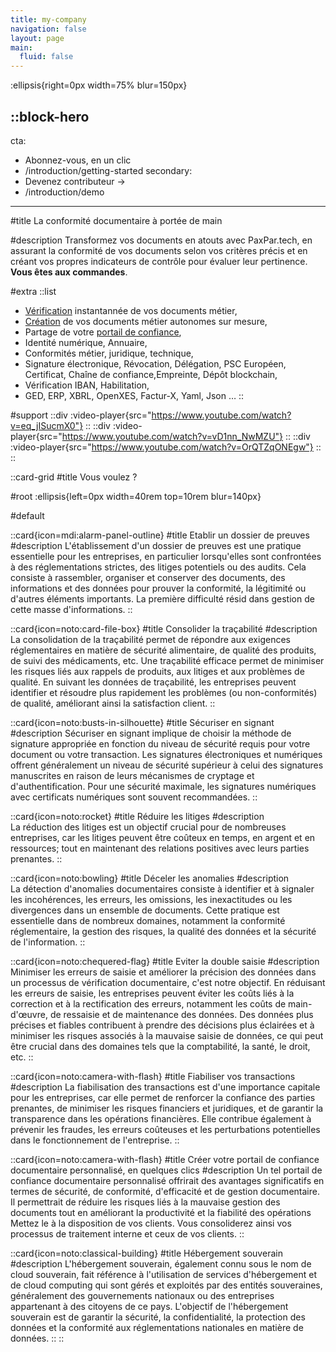 ```yaml
---
title: my-company
navigation: false
layout: page
main:
  fluid: false
---
```


:ellipsis{right=0px width=75% blur=150px}

::block-hero
---
cta:
  - Abonnez-vous, en un clic
  - /introduction/getting-started
secondary:
  - Devenez contributeur →
  - /introduction/demo
---

#title
La conformité documentaire à portée de main

#description
Transformez vos documents en atouts avec PaxPar.tech, en 
assurant la conformité de vos documents selon vos critères précis et en créant vos propres indicateurs de contrôle pour évaluer leur pertinence. **Vous êtes aux commandes**.

#extra
  ::list
  - [Vérification](/contributeur) instantannée de vos documents métier,
  - [Création](/contributeur) de vos documents métier autonomes sur mesure,
  - Partage de votre [portail de confiance](/blog/portail),
  - Identité numérique, Annuaire,
  - Conformités métier, juridique, technique,
  - Signature électronique, Révocation, Délégation,
     PSC Européen, Certificat, Chaîne de confiance,Empreinte, Dépôt blockchain,
  - Vérification IBAN, Habilitation,
  - GED, ERP, XBRL, OpenXES, Factur-X, Yaml, Json …
  ::
  
#support
  ::div
    :video-player{src="https://www.youtube.com/watch?v=eq_jISucmX0"}
  ::
  ::div
    :video-player{src="https://www.youtube.com/watch?v=vD1nn_NwMZU"}
  ::
  ::div
    :video-player{src="https://www.youtube.com/watch?v=OrQTZqONEgw"}
  ::
::

::card-grid
#title
Vous voulez ?

#root
:ellipsis{left=0px width=40rem top=10rem blur=140px}

#default

  ::card{icon=mdi:alarm-panel-outline}
  #title
  Etablir un dossier de preuves
  #description
  L'établissement d'un dossier de preuves est une pratique essentielle pour les entreprises, en particulier lorsqu'elles sont confrontées à des réglementations strictes, des litiges potentiels ou des audits. Cela consiste à rassembler, organiser et conserver des documents, des informations et des données pour prouver la conformité, la légitimité ou d'autres éléments importants. La première difficulté résid dans gestion de cette masse d'informations.
  ::


  ::card{icon=noto:card-file-box}
  #title
  Consolider la traçabilité
  #description
  La consolidation de la traçabilité permet de répondre aux exigences réglementaires en matière de sécurité alimentaire, de qualité des produits, de suivi des médicaments, etc.
  Une traçabilité efficace permet de minimiser les risques liés aux rappels de produits, aux litiges et aux problèmes de qualité. En suivant les données de traçabilité, les entreprises peuvent identifier et résoudre plus rapidement les problèmes (ou non-conformités) de qualité, améliorant ainsi la satisfaction client.
  ::

  ::card{icon=noto:busts-in-silhouette}
  #title
  Sécuriser en signant
  #description
  Sécuriser en signant implique de choisir la méthode de signature appropriée en fonction du niveau de sécurité requis pour votre document ou votre transaction. Les signatures électroniques et numériques offrent généralement un niveau de sécurité supérieur à celui des signatures manuscrites en raison de leurs mécanismes de cryptage et d'authentification. Pour une sécurité maximale, les signatures numériques avec certificats numériques sont souvent recommandées.
  ::


  ::card{icon=noto:rocket}
  #title
  Réduire les litiges
  #description  
  La réduction des litiges est un objectif crucial pour de nombreuses entreprises, car les litiges peuvent être coûteux en temps, en argent et en ressources; tout en maintenant des relations positives avec leurs parties prenantes.
  ::

  ::card{icon=noto:bowling}
  #title
  Déceler les anomalies
  #description  
  La détection d'anomalies documentaires consiste à identifier et à signaler les incohérences, les erreurs, les omissions, les inexactitudes ou les divergences dans un ensemble de documents. Cette pratique est essentielle dans de nombreux domaines, notamment la conformité réglementaire, la gestion des risques, la qualité des données et la sécurité de l'information.
  ::

  ::card{icon=noto:chequered-flag}
  #title
  Eviter la double saisie
  #description
  Minimiser les erreurs de saisie et améliorer la précision des données dans un processus de vérification documentaire, c'est notre objectif. En réduisant les erreurs de saisie, les entreprises peuvent éviter les coûts liés à la correction et à la rectification des erreurs, notamment les coûts de main-d'œuvre, de ressaisie et de maintenance des données.
  Des données plus précises et fiables contribuent à prendre des décisions plus éclairées et à minimiser les risques associés à la mauvaise saisie de données, ce qui peut être crucial dans des domaines tels que la comptabilité, la santé, le droit, etc.
  ::

  ::card{icon=noto:camera-with-flash}
  #title
  Fiabiliser vos transactions
  #description
  La fiabilisation des transactions est d'une importance capitale pour les entreprises, car elle permet de renforcer la confiance des parties prenantes, de minimiser les risques financiers et juridiques, et de garantir la transparence dans les opérations financières. Elle contribue également à prévenir les fraudes, les erreurs coûteuses et les perturbations potentielles dans le fonctionnement de l'entreprise.
  ::

  ::card{icon=noto:camera-with-flash}
  #title
  Créer votre portail de confiance documentaire personnalisé, en quelques clics
  #description
  Un tel portail de confiance documentaire personnalisé offrirait des avantages significatifs en termes de sécurité, de conformité, d'efficacité et de gestion documentaire. Il permettrait de réduire les risques liés à la mauvaise gestion des documents tout en améliorant la productivité et la fiabilité des opérations
  Mettez le à la disposition de vos clients. Vous consoliderez ainsi vos processus de traitement interne et ceux de vos clients.
  ::

  ::card{icon=noto:classical-building}
  #title
  Hébergement souverain
  #description
  L'hébergement souverain, également connu sous le nom de cloud souverain, fait référence à l'utilisation de services d'hébergement et de cloud computing qui sont gérés et exploités par des entités souveraines, généralement des gouvernements nationaux ou des entreprises appartenant à des citoyens de ce pays. L'objectif de l'hébergement souverain est de garantir la sécurité, la confidentialité, la protection des données et la conformité aux réglementations nationales en matière de données.
  ::
::

